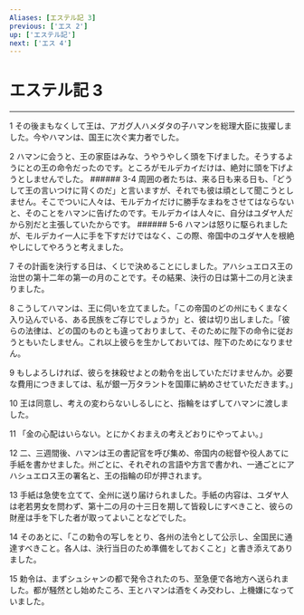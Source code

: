 ```yaml
---
Aliases: [エステル記 3]
previous: ['エス 2']
up: ['エステル記']
next: ['エス 4']
---
```

# エステル記 3

***




1 
その後まもなくして王は、アガグ人ハメダタの子ハマンを総理大臣に抜擢しました。今やハマンは、国王に次ぐ実力者でした。 



2 
ハマンに会うと、王の家臣はみな、うやうやしく頭を下げました。そうするようにとの王の命令だったのです。ところがモルデカイだけは、絶対に頭を下げようとしませんでした。 ###### 3-4 周囲の者たちは、来る日も来る日も、「どうして王の言いつけに背くのだ」と言いますが、それでも彼は頑として聞こうとしません。そこでついに人々は、モルデカイだけに勝手なまねをさせてはならないと、そのことをハマンに告げたのです。モルデカイは人々に、自分はユダヤ人だから別だと主張していたからです。 ###### 5-6 ハマンは怒りに駆られましたが、モルデカイ一人に手を下すだけではなく、この際、帝国中のユダヤ人を根絶やしにしてやろうと考えました。 



7 
その計画を決行する日は、くじで決めることにしました。アハシュエロス王の治世の第十二年の第一の月のことです。その結果、決行の日は第十二の月と決まりました。 



8 
こうしてハマンは、王に伺いを立てました。「この帝国のどの州にもくまなく入り込んでいる、ある民族をご存じでしょうか」と、彼は切り出しました。「彼らの法律は、どの国のものとも違っておりまして、そのために陛下の命令に従おうともいたしません。これ以上彼らを生かしておいては、陛下のためになりません。 



9 
もしよろしければ、彼らを抹殺せよとの勅令を出していただけませんか。必要な費用につきましては、私が銀一万タラントを国庫に納めさせていただきます。」 



10 
王は同意し、考えの変わらないしるしにと、指輪をはずしてハマンに渡しました。 



11 
「金の心配はいらない。とにかくおまえの考えどおりにやってよい。」 



12 
二、三週間後、ハマンは王の書記官を呼び集め、帝国内の総督や役人あてに手紙を書かせました。州ごとに、それぞれの言語や方言で書かれ、一通ごとにアハシュエロス王の署名と、王の指輪の印が押されます。 



13 
手紙は急使を立てて、全州に送り届けられました。手紙の内容は、ユダヤ人は老若男女を問わず、第十二の月の十三日を期して皆殺しにすべきこと、彼らの財産は手を下した者が取ってよいことなどでした。 



14 
そのあとに、「この勅令の写しをとり、各州の法令として公示し、全国民に通達すべきこと。各人は、決行当日のため準備をしておくこと」と書き添えてありました。 



15 
勅令は、まずシュシャンの都で発令されたのち、至急便で各地方へ送られました。都が騒然とし始めたころ、王とハマンは酒をくみ交わし、上機嫌になっていました。
